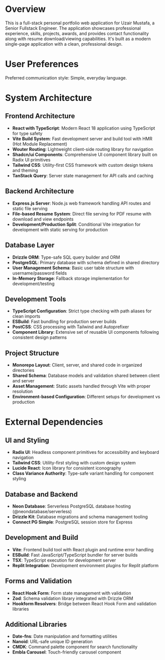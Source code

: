 # Overview

This is a full-stack personal portfolio web application for Uzair Mustafa, a Senior Fullstack Engineer. The application showcases professional experience, skills, projects, awards, and provides contact functionality along with resume download/viewing capabilities. It's built as a modern single-page application with a clean, professional design.

# User Preferences

Preferred communication style: Simple, everyday language.

# System Architecture

## Frontend Architecture
- **React with TypeScript**: Modern React 18 application using TypeScript for type safety
- **Vite Build System**: Fast development server and build tool with HMR (Hot Module Replacement)
- **Wouter Routing**: Lightweight client-side routing library for navigation
- **Shadcn/ui Components**: Comprehensive UI component library built on Radix UI primitives
- **Tailwind CSS**: Utility-first CSS framework with custom design tokens and theming
- **TanStack Query**: Server state management for API calls and caching

## Backend Architecture
- **Express.js Server**: Node.js web framework handling API routes and static file serving
- **File-based Resume System**: Direct file serving for PDF resume with download and view endpoints
- **Development/Production Split**: Conditional Vite integration for development with static serving for production

## Database Layer
- **Drizzle ORM**: Type-safe SQL query builder and ORM
- **PostgreSQL**: Primary database with schema defined in shared directory
- **User Management Schema**: Basic user table structure with username/password fields
- **In-Memory Storage**: Fallback storage implementation for development/testing

## Development Tools
- **TypeScript Configuration**: Strict type checking with path aliases for clean imports
- **ESBuild**: Fast bundling for production server builds
- **PostCSS**: CSS processing with Tailwind and Autoprefixer
- **Component Library**: Extensive set of reusable UI components following consistent design patterns

## Project Structure
- **Monorepo Layout**: Client, server, and shared code in organized directories
- **Shared Schema**: Database models and validation shared between client and server
- **Asset Management**: Static assets handled through Vite with proper resolution
- **Environment-based Configuration**: Different setups for development vs production

# External Dependencies

## UI and Styling
- **Radix UI**: Headless component primitives for accessibility and keyboard navigation
- **Tailwind CSS**: Utility-first styling with custom design system
- **Lucide React**: Icon library for consistent iconography
- **Class Variance Authority**: Type-safe variant handling for component styling

## Database and Backend
- **Neon Database**: Serverless PostgreSQL database hosting (@neondatabase/serverless)
- **Drizzle Kit**: Database migrations and schema management tooling
- **Connect PG Simple**: PostgreSQL session store for Express

## Development and Build
- **Vite**: Frontend build tool with React plugin and runtime error handling
- **ESBuild**: Fast JavaScript/TypeScript bundler for server builds
- **TSX**: TypeScript execution for development server
- **Replit Integration**: Development environment plugins for Replit platform

## Forms and Validation
- **React Hook Form**: Form state management with validation
- **Zod**: Schema validation library integrated with Drizzle ORM
- **Hookform Resolvers**: Bridge between React Hook Form and validation libraries

## Additional Libraries
- **Date-fns**: Date manipulation and formatting utilities
- **Nanoid**: URL-safe unique ID generation
- **CMDK**: Command palette component for search functionality
- **Embla Carousel**: Touch-friendly carousel component